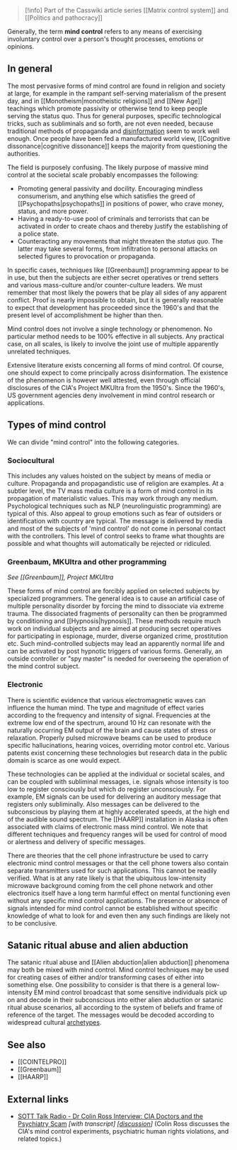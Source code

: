 
> [!info] Part of the Casswiki article series [[Matrix control system]] and [[Politics and pathocracy]]

Generally, the term **mind control** refers to any means of exercising involuntary control over a person's thought processes, emotions or opinions.

In general
----------

The most pervasive forms of mind control are found in religion and society at large, for example in the rampant self-serving materialism of the present day, and in [[Monotheism|monotheistic religions]] and [[New Age]] teachings which promote passivity or otherwise tend to keep people serving the status quo. Thus for general purposes, specific technological tricks, such as subliminals and so forth, are not even needed, because traditional methods of propaganda and [disinformation]([[Disinformation]]) seem to work well enough. Once people have been fed a manufactured world view, [[Cognitive dissonance|cognitive dissonance]] keeps the majority from questioning the authorities.

The field is purposely confusing. The likely purpose of massive mind control at the societal scale probably encompasses the following:

*   Promoting general passivity and docility. Encouraging mindless consumerism, and anything else which satisfies the greed of [[Psychopaths|psychopaths]] in positions of power, who crave money, status, and more power.
*   Having a ready-to-use pool of criminals and terrorists that can be activated in order to create chaos and thereby justify the establishing of a police state.
*   Counteracting any movements that might threaten the _status quo_. The latter may take several forms, from infiltration to personal attacks on selected figures to provocation or propaganda.

In specific cases, techniques like [[Greenbaum]] programming appear to be in use, but then the subjects are either secret operatives or trend setters and various mass-culture and/or counter-culture leaders. We must remember that most likely the powers that be play all sides of any apparent conflict. Proof is nearly impossible to obtain, but it is generally reasonable to expect that development has proceeded since the 1960's and that the present level of accomplishment be higher than then.

Mind control does not involve a single technology or phenomenon. No particular method needs to be 100% effective in all subjects. Any practical case, on all scales, is likely to involve the joint use of multiple apparently unrelated techniques.

Extensive literature exists concerning all forms of mind control. Of course, one should expect to come principally across disinformation. The existence of the phenomenon is however well attested, even through official disclosures of the CIA's Project MKUltra from the 1950's. Since the 1960's, US government agencies deny involvement in mind control research or applications.

Types of mind control
---------------------

We can divide "mind control" into the following categories.

### Sociocultural

This includes any values hoisted on the subject by means of media or culture. Propaganda and propagandistic use of religion are examples. At a subtler level, the TV mass media culture is a form of mind control in its propagation of materialistic values. This may work through any medium. Psychological techniques such as NLP (neurolinguistic programming) are typical of this. Also appeal to group emotions such as fear of outsiders or identification with country are typical. The message is delivered by media and most of the subjects of 'mind control' do not come in personal contact with the controllers. This level of control seeks to frame what thoughts are possible and what thoughts will automatically be rejected or ridiculed.

### Greenbaum, MKUltra and other programming

_See [[Greenbaum]], Project MKUltra_

These forms of mind control are forcibly applied on selected subjects by specialized programmers. The general idea is to cause an artificial case of multiple personality disorder by forcing the mind to dissociate via extreme trauma. The dissociated fragments of personality can then be programmed by conditioning and [[Hypnosis|hypnosis]]. These methods require much work on individual subjects and are aimed at producing secret operatives for participating in espionage, murder, diverse organized crime, prostitution etc. Such mind-controlled subjects may lead an apparently normal life and can be activated by post hypnotic triggers of various forms. Generally, an outside controller or "spy master" is needed for overseeing the operation of the mind control subject.

### Electronic

There is scientific evidence that various electromagnetic waves can influence the human mind. The type and magnitude of effect varies according to the frequency and intensity of signal. Frequencies at the extreme low end of the spectrum, around 10 Hz can resonate with the naturally occurring EM output of the brain and cause states of stress or relaxation. Properly pulsed microwave beams can be used to produce specific hallucinations, hearing voices, overriding motor control etc. Various patents exist concerning these technologies but research data in the public domain is scarce as one would expect.

These technologies can be applied at the individual or societal scales, and can be coupled with subliminal messages, i.e. signals whose intensity is too low to register consciously but which do register unconsciously. For example, EM signals can be used for delivering an auditory message that registers only subliminally. Also messages can be delivered to the subconscious by playing them at highly accelerated speeds, at the high end of the audible sound spectrum. The [[HAARP]] installation in Alaska is often associated with claims of electronic mass mind control. We note that different techniques and frequency ranges will be used for control of mood or alertness and delivery of specific messages.

There are theories that the cell phone infrastructure be used to carry electronic mind control messages or that the cell phone towers also contain separate transmitters used for such applications. This cannot be readily verified. What is at any rate likely is that the ubiquitous low-intensity microwave background coming from the cell phone network and other electronics itself have a long term harmful effect on mental functioning even without any specific mind control applications. The presence or absence of signals intended for mind control cannot be established without specific knowledge of what to look for and even then any such findings are likely not to be conclusive.

Satanic ritual abuse and alien abduction
----------------------------------------

The satanic ritual abuse and [[Alien abduction|alien abduction]] phenomena may both be mixed with mind control. Mind control techniques may be used for creating cases of either and/or transforming cases of either into something else. One possibility to consider is that there is a general low-intensity EM mind control broadcast that some sensitive individuals pick up on and decode in their subconscious into either alien abduction or satanic ritual abuse scenarios, all according to the system of beliefs and frame of reference of the target. The messages would be decoded according to widespread cultural [archetypes]([[Archetype]]).

See also
--------

*   [[COINTELPRO]]
*   [[Greenbaum]]
*   [[HAARP]]

External links
--------------

*   [SOTT Talk Radio - Dr Colin Ross Interview: CIA Doctors and the Psychiatry Scam](http://www.sott.net/article/261839-SOTT-Talk-Radio-Dr-Colin-Ross-Interview-CIA-Doctors-and-the-Psychiatry-Scam) _\[with transcript\]_ _\[[discussion](https://cassiopaea.org/forum/index.php/topic,31304.0.html)\]_ (Colin Ross discusses the CIA's mind control experiments, psychiatric human rights violations, and related topics.)